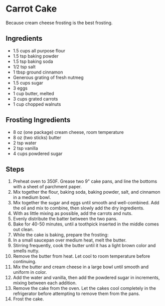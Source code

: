 Carrot Cake
=======================================
Because cream cheese frosting is the best frosting.

Ingredients
-----------
* 1.5 cups all purpose flour
* 1.5 tsp baking powder
* 1.5 tsp baking soda
* 1/2 tsp salt
* 1 tbsp ground cinnamon
* Generous grating of fresh nutmeg
* 1.5 cups sugar
* 3 eggs
* 1 cup butter, melted
* 3 cups grated carrots
* 1 cup chopped walnuts

Frosting Ingredients
--------------------
* 8 oz (one package) cream cheese, room temperature
* 8 oz (two sticks) butter
* 2 tsp water
* 2 tsp vanilla
* 4 cups powdered sugar

Steps
-----
1. Preheat oven to 350F. Grease two 9" cake pans, and line the bottoms with a sheet of parchment paper.
2. Mix together the flour, baking soda, baking powder, salt, and cinnamon in a medium bowl.
3. Mix together the sugar and eggs until smooth and well-combined. Add the oil and mix to combine, then slowly add the dry ingredients.
4. With as little mixing as possible, add the carrots and nuts.
5. Evenly distribute the batter between the two pans.
6. Bake for 40-50 minutes, until a toothpick inserted in the middle comes out clean.
7. While the cake is baking, prepare the frosting:
  1. In a small saucepan over medium heat, melt the butter.
  1. Stirring frequently, cook the butter until it has a light brown color and smells nutty.
  1. Remove the butter from heat. Let cool to room temperature before continuing.
  1. Mix the butter and cream cheese in a large bowl until smooth and uniform in color.
  1. Add the water and vanilla, then add the powdered sugar in increments, mixing between each addition.
8. Remove the cake from the oven. Let the cakes cool completely in the refrigerator before attempting to remove them from the pans.
9. Frost the cake.
